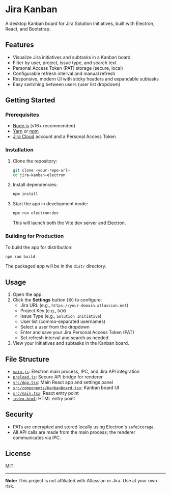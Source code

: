 # Jira Kanban

A desktop Kanban board for Jira Solution Initiatives, built with Electron, React, and Bootstrap.

## Features

- Visualize Jira initiatives and subtasks in a Kanban board
- Filter by user, project, issue type, and search text
- Personal Access Token (PAT) storage (secure, local)
- Configurable refresh interval and manual refresh
- Responsive, modern UI with sticky headers and expandable subtasks
- Easy switching between users (user list dropdown)

## Getting Started

### Prerequisites

- [Node.js](https://nodejs.org/) (v16+ recommended)
- [Yarn](https://yarnpkg.com/) or [npm](https://www.npmjs.com/)
- [Jira Cloud](https://www.atlassian.com/software/jira) account and a Personal Access Token

### Installation

1. Clone the repository:

   ```sh
   git clone <your-repo-url>
   cd jira-kanban-electron
   ```

2. Install dependencies:

   ```sh
   npm install
   ```

3. Start the app in development mode:

   ```sh
   npm run electron:dev
   ```

   This will launch both the Vite dev server and Electron.

### Building for Production

To build the app for distribution:

```sh
npm run build
```

The packaged app will be in the `dist/` directory.

## Usage

1. Open the app.
2. Click the **Settings** button (⚙️) to configure:
   - Jira URL (e.g., `https://your-domain.atlassian.net`)
   - Project Key (e.g., `DCW`)
   - Issue Type (e.g., `Solution Initiative`)
   - User list (comma-separated usernames)
   - Select a user from the dropdown
   - Enter and save your Jira Personal Access Token (PAT)
   - Set refresh interval and search as needed
3. View your initiatives and subtasks in the Kanban board.

## File Structure

- [`main.js`](main.js): Electron main process, IPC, and Jira API integration
- [`preload.js`](preload.js): Secure API bridge for renderer
- [`src/App.tsx`](src/App.tsx): Main React app and settings panel
- [`src/components/KanbanBoard.tsx`](src/components/KanbanBoard.tsx): Kanban board UI
- [`src/main.tsx`](src/main.tsx): React entry point
- [`index.html`](index.html): HTML entry point

## Security

- PATs are encrypted and stored locally using Electron's `safeStorage`.
- All API calls are made from the main process; the renderer communicates via IPC.

## License

MIT

---

**Note:** This project is not affiliated with Atlassian or Jira. Use at your own risk.